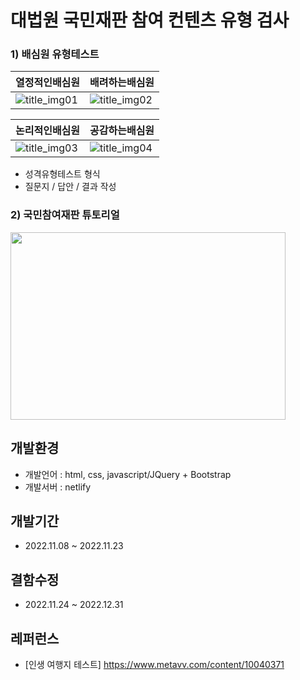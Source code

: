 # 대법원 국민재판 참여 컨텐츠 유형 검사 


### 1) 배심원 유형테스트
|열정적인배심원|배려하는배심원|
|------|------|
|![title_img01](https://user-images.githubusercontent.com/55049159/201449154-3b91d106-9a07-488b-b163-95e5eed842bb.png)|![title_img02](https://user-images.githubusercontent.com/55049159/201656793-0a9f4581-7956-4d4a-bf1e-c14efe4df17d.png)

|논리적인배심원|공감하는배심원|
|------|------|
|![title_img03](https://user-images.githubusercontent.com/55049159/201656819-403a5853-fd3d-45c7-8962-385bfd782d5b.png)|![title_img04](https://user-images.githubusercontent.com/55049159/201656843-da5c5a5b-2522-4ec2-82d1-3838abe8e78e.png)
- 성격유형테스트 형식
- 질문지 / 답안 / 결과 작성 

### 2) 국민참여재판 튜토리얼
<img src="https://user-images.githubusercontent.com/55049159/205935949-d6649b22-7221-4481-836b-6d6979f0a68c.png" width="440" height="300"/>
<br>

## 개발환경
- 개발언어 : html, css, javascript/JQuery + Bootstrap
- 개발서버 : netlify 

## 개발기간 
- 2022.11.08 ~ 2022.11.23

## 결함수정 
- 2022.11.24 ~ 2022.12.31

## 레퍼런스
- [인생 여행지 테스트] https://www.metavv.com/content/10040371
